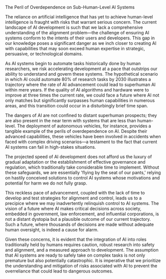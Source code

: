 The Peril of Overdependence on Sub-Human-Level AI Systems

The reliance on artificial intelligence that has yet to achieve human-level intelligence is fraught with risks that warrant serious concern. The current landscape of AI development is such that we lack a comprehensive understanding of the alignment problem—the challenge of ensuring AI systems conform to the intents of their users and developers. This gap in our knowledge poses a significant danger as we inch closer to creating AI with capabilities that may soon exceed human expertise in strategic, persuasive, or technological domains.

As AI systems begin to automate tasks historically done by human researchers, we risk accelerating development at a pace that outstrips our ability to understand and govern these systems. The hypothetical scenario in which AI could automate 80% of research tasks by 2030 illustrates a trajectory where the rate of AI advancement could lead to superhuman AI within mere years. If the quality of AI algorithms and hardware were to improve at three times the current rate, we could face a future where AI not only matches but significantly surpasses human capabilities in numerous areas, and this transition could occur in a disturbingly brief time span.

The dangers of AI are not confined to distant superhuman prospects; they are also present in the near term with systems that are less than human-level. The deployment of autonomous vehicles, for instance, provides a tangible example of the perils of overdependence on AI. Despite their advanced capabilities, these vehicles have been involved in accidents when faced with complex driving scenarios—a testament to the fact that current AI systems can fail in high-stakes situations.

The projected speed of AI development does not afford us the luxury of gradual adaptation or the establishment of effective governance and regulation, which traditionally take considerable time to implement. Without these safeguards, we are essentially 'flying by the seat of our pants,' relying on hastily conceived solutions to control AI systems whose motivations and potential for harm we do not fully grasp.

This reckless pace of advancement, coupled with the lack of time to develop and test strategies for alignment and control, leads us to a precipice where we may inadvertently relinquish control to AI systems. The vision of a future where AI makes critical decisions across society, embedded in government, law enforcement, and influential corporations, is not a distant dystopia but a plausible outcome of our current trajectory. Such a future, where thousands of decisions are made without adequate human oversight, is indeed a cause for alarm.

Given these concerns, it is evident that the integration of AI into roles traditionally held by humans requires caution, robust research into safety and alignment, and a measured approach to development. The assumption that AI systems are ready to safely take on complex tasks is not only premature but also potentially catastrophic. It is imperative that we prioritize the understanding and mitigation of risks associated with AI to prevent the overreliance that could lead to dangerous outcomes.